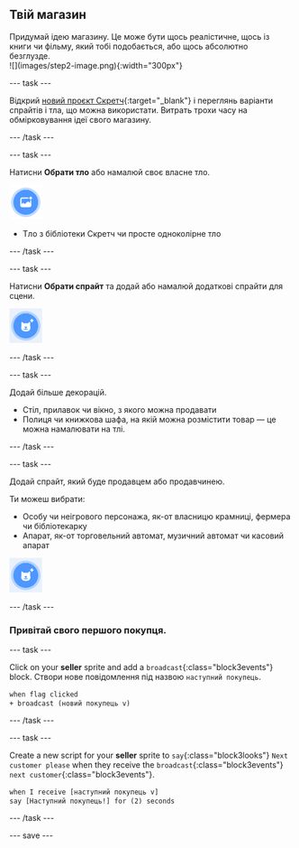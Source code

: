 ## Твій магазин

<div style="display: flex; flex-wrap: wrap">
<div style="flex-basis: 200px; flex-grow: 1; margin-right: 15px;">
Придумай ідею магазину. Це може бути щось реалістичне, щось із книги чи фільму, який тобі подобається, або щось абсолютно безглузде.
</div>
<div>
![](images/step2-image.png){:width="300px"}
</div>
</div>

--- task ---

Відкрий [новий проєкт Скретч](http://rpf.io/scratch-new){:target="_blank"} і переглянь варіанти спрайтів і тла, що можна використати. Витрать трохи часу на обмірковування ідеї свого магазину.

--- /task ---

--- task ---

Натисни **Обрати тло** або намалюй своє власне тло.

![](images/choose-backdrop-icon.png)

+ Тло з бібліотеки Скретч чи просте одноколірне тло

--- /task ---

--- task ---

Натисни **Обрати спрайт** та додай або намалюй додаткові спрайти для сцени.

![](images/choose-sprite-icon.png)

--- /task ---

--- task ---

Додай більше декорацій.
+ Стіл, прилавок чи вікно, з якого можна продавати
+ Полиця чи книжкова шафа, на якій можна розмістити товар — це можна намалювати на тлі.

--- /task ---

--- task ---

Додай спрайт, який буде продавцем або продавчинею.

Ти можеш вибрати:
+ Особу чи неігрового персонажа, як-от власницю крамниці, фермера чи бібліотекарку
+ Апарат, як-от торговельний автомат, музичний автомат чи касовий апарат

![](images/choose-sprite-icon.png)

--- /task ---

### Привітай свого першого покупця.

--- task ---

Click on your **seller** sprite and add a `broadcast`{:class="block3events"} block. Створи нове повідомлення під назвою `наступний покупець`.

```blocks3
when flag clicked
+ broadcast (новий покупець v)
```

--- /task ---

--- task ---

Create a new script for your **seller** sprite to `say`{:class="block3looks"} `Next customer please` when they receive the `broadcast`{:class="block3events"} `next customer`{:class="block3events"}.

```blocks3
when I receive [наступний покупець v] 
say [Наступний покупець!] for (2) seconds
```

--- /task ---

--- save ---
